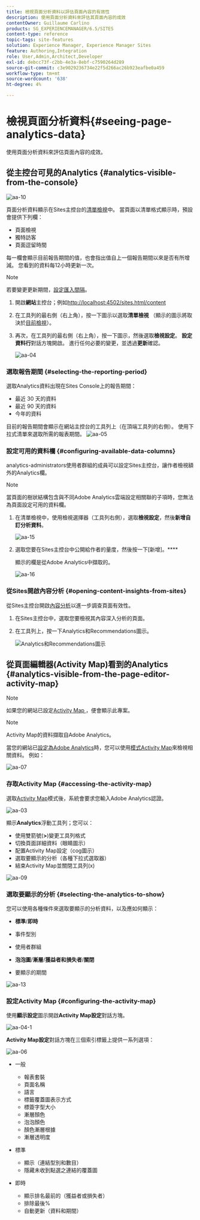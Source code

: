 ```yaml
---
title: 檢視頁面分析資料以評估頁面內容的有效性
description: 使用頁面分析資料來評估其頁面內容的成效
contentOwner: Guillaume Carlino
products: SG_EXPERIENCEMANAGER/6.5/SITES
content-type: reference
topic-tags: site-features
solution: Experience Manager, Experience Manager Sites
feature: Authoring,Integration
role: User,Admin,Architect,Developer
exl-id: debcc73f-c2bb-4e3a-8ebf-c7590264d289
source-git-commit: c3e9029236734e22f5d266ac26b923eafbe0a459
workflow-type: tm+mt
source-wordcount: '638'
ht-degree: 4%

---
```


# 檢視頁面分析資料{#seeing-page-analytics-data}

使用頁面分析資料來評估頁面內容的成效。

## 從主控台可見的Analytics {#analytics-visible-from-the-console}

![aa-10](assets/aa-10.png)

頁面分析資料顯示在Sites主控台的[清單檢視](/help/sites-authoring/basic-handling.md#list-view)中。 當頁面以清單格式顯示時，預設會提供下列欄：

* 頁面檢視
* 獨特訪客
* 頁面逗留時間

每一欄會顯示目前報告期間的值，也會指出值自上一個報告期間以來是否有所增減。 您看到的資料每12小時更新一次。

>[!NOTE]
>
>若要變更更新期間，[設定匯入間隔](/help/sites-administering/adobeanalytics-connect.md#configuring-the-import-interval)。

1. 開啟&#x200B;**網站**&#x200B;主控台；例如[http://localhost:4502/sites.html/content](http://localhost:4502/sites.html/content)
1. 在工具列的最右側（右上角），按一下圖示以選取&#x200B;**清單檢視** （顯示的圖示將取決於[目前檢視](/help/sites-authoring/basic-handling.md#viewing-and-selecting-resources)）。

1. 再次，在工具列的最右側（右上角），按一下圖示，然後選取&#x200B;**檢視設定**。 **設定資料行**&#x200B;對話方塊開啟。 進行任何必要的變更，並透過&#x200B;**更新**&#x200B;確認。

   ![aa-04](assets/aa-04.png)

### 選取報告期間 {#selecting-the-reporting-period}

選取Analytics資料出現在Sites Console上的報告期間：

* 最近 30 天的資料
* 最近 90 天的資料
* 今年的資料

目前的報告期間會顯示在網站主控台的工具列上（在頂端工具列的右側）。 使用下拉式清單來選取所需的報表期間。
![aa-05](assets/aa-05.png)

### 設定可用的資料欄 {#configuring-available-data-columns}

analytics-administrators使用者群組的成員可以設定Sites主控台，讓作者檢視額外的Analytics欄。

>[!NOTE]
>
>當頁面的樹狀結構包含與不同Adobe Analytics雲端設定相關聯的子項時，您無法為頁面設定可用的資料欄。

1. 在清單檢視中，使用檢視選擇器（工具列右側），選取&#x200B;**檢視設定**，然後&#x200B;**新增自訂分析資料**。

   ![aa-15](assets/aa-15.png)

1. 選取您要在Sites主控台中公開給作者的量度，然後按一下[新增]。****

   顯示的欄是從Adobe Analytics中擷取的。

   ![aa-16](assets/aa-16.png)

### 從Sites開啟內容分析 {#opening-content-insights-from-sites}

從Sites主控台開啟[內容分析](/help/sites-authoring/content-insights.md)以進一步調查頁面有效性。

1. 在Sites主控台中，選取您要檢視其內容深入分析的頁面。
1. 在工具列上，按一下Analytics和Recommendations圖示。

   ![Analytics和Recommendations圖示](do-not-localize/chlimage_1-16a.png)

## 從頁面編輯器(Activity Map)看到的Analytics {#analytics-visible-from-the-page-editor-activity-map}

>[!NOTE]
>
>如果您的網站已設定[Activity Map ](/help/sites-administering/adobeanalytics-connect.md#configuring-for-the-activity-map)，便會顯示此專案。

>[!NOTE]
>
>Activity Map的資料擷取自Adobe Analytics。

當您的網站已[設定為Adobe Analytics](/help/sites-administering/adobeanalytics-connect.md)時，您可以使用[模式Activity Map](/help/sites-authoring/author-environment-tools.md#page-modes)來檢視相關資料。 例如：

![aa-07](assets/aa-07.png)

### 存取Activity Map {#accessing-the-activity-map}

選取[Activity Map](/help/sites-authoring/author-environment-tools.md#page-modes)模式後，系統會要求您輸入Adobe Analytics認證。

![aa-03](assets/aa-03.png)

顯示&#x200B;**Analytics**&#x200B;浮動工具列；您可以：

* 使用雙箭號(**>**)變更工具列格式
* 切換頁面詳細資料（眼睛圖示）
* 配置Activity Map設定（cog圖示）
* 選取要顯示的分析（各種下拉式選取器）
* 結束Activity Map並關閉工具列(x)

![aa-09](assets/aa-09.png)

### 選取要顯示的分析 {#selecting-the-analytics-to-show}

您可以使用各種條件來選取要顯示的分析資料，以及應如何顯示：

* **標準**/**即時**

* 事件型別
* 使用者群組
* **泡泡圖**/**漸層**/**獲益者和損失者**/**關閉**

* 要顯示的期間

![aa-13](assets/aa-13.png)

### 設定Activity Map {#configuring-the-activity-map}

使用&#x200B;**顯示設定**&#x200B;圖示開啟&#x200B;**Activity Map設定**&#x200B;對話方塊。

![aa-04-1](assets/aa-04-1.png)

**Activity Map設定**&#x200B;對話方塊在三個索引標籤上提供一系列選項：

![aa-06](assets/aa-06.png)

* 一般

   * 報表套裝
   * 頁面名稱
   * 語言
   * 標籤覆蓋圖表示方式
   * 標簽字型大小
   * 漸層顏色
   * 泡泡顏色
   * 顏色漸層根據
   * 漸層透明度

* 標準

   * 顯示（連結型別和數目）
   * 隱藏未收到點選之連結的覆蓋圖

* 即時

   * 顯示排名最前的（獲益者或損失者）
   * 排除最後%
   * 自動更新（資料和期間）
